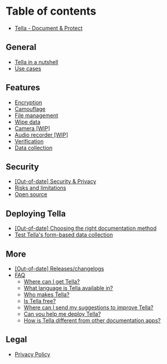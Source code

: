 # Table of contents

* [Tella - Document & Protect](README.md)

## General <a href="#general-1" id="general-1"></a>

* [Tella in a nutshell](general-1/tella-in-a-nutshell.md)
* [Use cases](general-1/what-is-tella-used-for.md)

## Features

* [Encryption](features/encryption.md)
* [Camouflage](features/camouflage.md)
* [File management](features/file-management.md)
* [Wipe data](features/panic-button.md)
* [Camera \[WIP\]](features/camera-wip.md)
* [Audio recorder \[WIP\]](features/audio-recorder-wip.md)
* [Verification](features/verification.md)
* [Data collection](features/documentation-and-data-collection.md)

## Security

* [\[Out-of-date\] Security & Privacy](security/how-secure-is-whistler.md)
* [Risks and limitations](security/risks-and-limitations.md)
* [Open source](security/open-source.md)

## Deploying Tella

* [\[Out-of-date\] Choosing the right documentation method](deploying-tella/choosing-the-right-documentation-method.md)
* [Test Tella's form-based data collection](deploying-tella/test-tella.md)

## More

* [\[Out-of-date\] Releases/changelogs](more/release-logs.md)
* [FAQ](more/faq/README.md)
  * [Where can I get Tella?](more/faq/where-can-i-get-tella.md)
  * [What language is Tella available in?](more/faq/what-language-is-tella-available-in.md)
  * [Who makes Tella?](more/faq/who-makes-tella.md)
  * [Is Tella free?](more/faq/is-tella-free.md)
  * [Where can I send my suggestions to improve Tella?](more/faq/i-have-an-idea-for-a-new-feature-where-can-i-send-it.md)
  * [Can you help me deploy Tella?](more/faq/can-you-help-me-deploy-tella.md)
  * [How is Tella different from other documentation apps?](more/faq/how-is-tella-different-from-other-documentation-apps.md)

## Legal

* [Privacy Policy](legal/privacy-policy.md)

